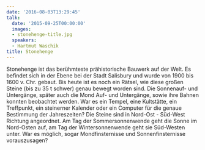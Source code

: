 ```yaml
---
date: '2016-08-03T13:29:45'
talk:
  date: '2015-09-25T00:00:00'
  images:
  - stonehenge-title.jpg
  speakers:
  - Hartmut Waschik
title: Stonehenge
---
```

Stonehenge ist das berühmteste prähistorische Bauwerk auf der Welt. Es befindet sich in der Ebene bei der Stadt Salisbury und wurde von 1900 bis 1600 v. Chr. gebaut. Bis heute ist es noch ein Rätsel, wie diese großen Steine (bis zu 35 t schwer) genau bewegt worden sind. Die Sonnenauf- und Untergänge, später auch die Mond Auf- und Untergänge, sowie ihre Bahnen konnten beobachtet werden. War es ein Tempel, eine Kultstätte, ein Treffpunkt, ein steinerner Kalender oder ein Computer für die genaue Bestimmung der Jahreszeiten? Die Steine sind in Nord-Ost - Süd-West Richtung angeordnet. Am Tag der Sommersonnenwende geht die Sonne im Nord-Osten auf, am Tag der Wintersonnenwende geht sie Süd-Westen unter. War es möglich, sogar Mondfinsternisse und Sonnenfinsternisse vorauszusagen?

